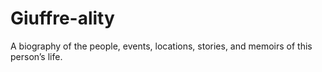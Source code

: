# Giuffre-ality
A biography of the people, events, locations, stories, and memoirs of this person’s life.
